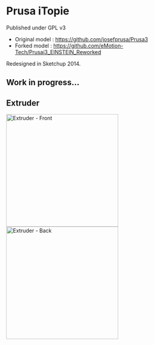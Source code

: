 # Prusa iTopie
Published under GPL v3

- Original model : https://github.com/josefprusa/Prusa3
- Forked model : https://github.com/eMotion-Tech/Prusai3_EINSTEIN_Reworked

Redesigned in Sketchup 2014.

## Work in progress...

## Extruder
<img src="http://pix.slic.it/p/qg" alt="Extruder - Front" width="300px">
<img src="http://pix.slic.it/p/qh" alt="Extruder - Back" width="300px">
